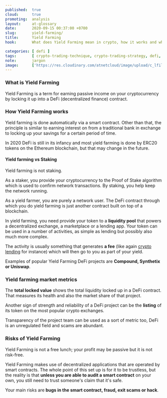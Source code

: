 ```yaml
---
published:  true
cloud:      true
promoting:  analysis
layout:     at-glossary
date:       2020-09-15 00:37:00 +0700
slug:       yield-farming/
title:      Yield Farming
hook:       What does Yield Farming mean in crypto, how it works and what are its risks?

categories: [ defi ]
tags:       [ crypto-trading-technique, crypto-trading-strategy, defi, p2p]
note:       jargon
image:      ['https://res.cloudinary.com/atnetcloud/image/upload/c_lfill,h_360,w_700/v1600159919/atnet/_glossary/yield-farming_bh4w4m.jpg']
---
```


### What is Yield Farming

Yield Farming is a term for earning passive income on your cryptocurrency by locking it up into a DeFi (decentralized finance) contract.

### How Yield Farming works

Yield farming is done automatically via a smart contract. Other than that, the principle is similar to earning interest on from a traditional bank in exchange to locking up your savings for a certain period of time.

In 2020 DeFi is still in its infancy and most yield farming is done by ERC20 tokens on the Ethereum blockchain, but that may change in the future.

#### Yield farming vs Staking

Yield farming is not staking.

As a staker, you provide your cryptocurrency to the Proof of Stake algorithm which is used to confirm network transactions. By staking, you help keep the network running.

As a yield farmer, you are purely a network user. The DeFi contract through which you do yield farming is just another contract built on top of a blockchain.   

In yield farming, you need provide your token to a **liquidity pool** that powers a decentralized exchange, a marketplace or a lending app. Your token can be used in a number of activities, as simple as lending but possibly also much more complex.

The activity is usually something that generates **a fee** (like again [crypto lending](/strategy/cryptocurrency-lending/) for instance) which will then go to you as part of your yield.

Examples of popular Yield Farming DeFi projects are **Compound, Synthetix or Uniswap**.

### Yield farming market metrics

The **total locked value** shows the total liquidity locked up in a DeFi contract. That measures its health and also the market share of that project.

Another sign of strength and reliability of a DeFi project can be the **listing** of its token on the most popular crypto exchanges.

Transparency of the project team can be used as a sort of metric too, DeFi is an unregulated field and scams are abundant.

### Risks of Yield Farming

Yield Farming is not a free lunch; your profit may be passive but it is not risk-free.

Yield Farming makes use of decentralized applications that are operated by smart contracts. The whole point of this set up is for it to be trustless, but the reality is that **unless you are able to audit a smart contract** on your own, you still need to trust someone's claim that it's safe.

Your main risks are **bugs in the smart contract, fraud, exit scams or hack**.
